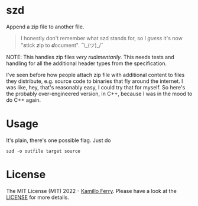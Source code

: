 # szd
Append a zip file to another file.

> I honestly don't remember what szd stands for, so I *guess* it's now "***s***tick ***z***ip to ***d***ocument". ¯\\\_(ツ)\_/¯

NOTE: This handles zip files *very rudimentarily*. This needs tests and handling 
for all the additional header types from the specification.

I've seen before how people attach zip file with additional content to files they distribute,
e.g. source code to binaries that fly around the internet.
I was like, hey, that's reasonably easy, I could try that for myself.
So here's the probably over-engineered version, in C++, because I was in the mood to do C++ again.

# Usage
It's plain, there's one possible flag. Just do
```
szd -o outfile target source
```

# License

The MIT License (MIT) 2022 - [Kamillo Ferry](https://github.com/ooinaruhugh/). Please have a look at the [LICENSE](LICENSE) for more details.
